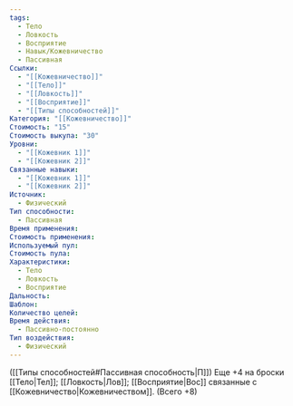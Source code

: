```yaml
---
tags:
  - Тело
  - Ловкость
  - Восприятие
  - Навык/Кожевничество
  - Пассивная
Ссылки:
  - "[[Кожевничество]]"
  - "[[Тело]]"
  - "[[Ловкость]]"
  - "[[Восприятие]]"
  - "[[Типы способностей]]"
Категория: "[[Кожевничество]]"
Стоимость: "15"
Стоимость выкупа: "30"
Уровни:
  - "[[Кожевник 1]]"
  - "[[Кожевник 2]]"
Связанные навыки:
  - "[[Кожевник 1]]"
  - "[[Кожевник 2]]"
Источник:
  - Физический
Тип способности:
  - Пассивная
Время применения: 
Стоимость применения: 
Используемый пул: 
Стоимость пула: 
Характеристики:
  - Тело
  - Ловкость
  - Восприятие
Дальность: 
Шаблон: 
Количество целей: 
Время действия:
  - Пассивно-постоянно
Тип воздействия:
  - Физический
---
```

([[Типы способностей#Пассивная способность|П]]) Еще +4 на броски [[Тело|Тел]]; [[Ловкость|Лов]]; [[Восприятие|Вос]] связанные с [[Кожевничество|Кожевничеством]]. (Всего +8)